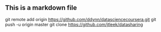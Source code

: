 ## This is a markdown file
git remote add origin https://github.com/ddynn/datasciencecoursera.git
git push -u origin master
git clone https://github.com/jtleek/datasharing
